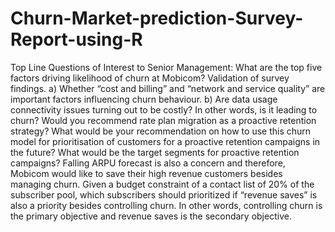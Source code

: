 # Churn-Market-prediction-Survey-Report-using-R
Top Line Questions of Interest to Senior Management:  What are the top five factors driving likelihood of churn at Mobicom? Validation of survey findings. a) Whether “cost and billing” and “network and service quality” are important factors influencing churn behaviour.  b) Are data usage connectivity issues turning out to be costly? In other words, is it leading to churn? Would you recommend rate plan migration as a proactive retention strategy? What would be your recommendation on how to use this churn model for prioritisation of customers for a proactive retention campaigns in the future?    What would be the target segments for proactive retention campaigns? Falling ARPU forecast is also a concern and therefore, Mobicom would like to save their high revenue customers besides managing churn. Given a budget constraint of a contact list of 20% of the subscriber pool, which subscribers should prioritized if “revenue saves” is also a priority besides controlling churn. In other words, controlling churn is the primary objective and revenue saves is the secondary objective.
